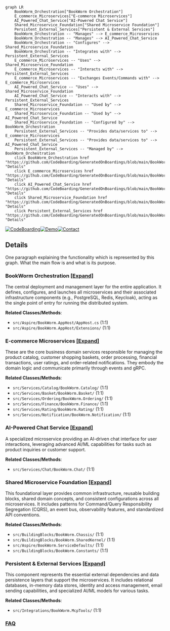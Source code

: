 ```mermaid
graph LR
    BookWorm_Orchestration["BookWorm Orchestration"]
    E_commerce_Microservices["E-commerce Microservices"]
    AI_Powered_Chat_Service["AI-Powered Chat Service"]
    Shared_Microservice_Foundation["Shared Microservice Foundation"]
    Persistent_External_Services["Persistent & External Services"]
    BookWorm_Orchestration -- "Manages" --> E_commerce_Microservices
    BookWorm_Orchestration -- "Manages" --> AI_Powered_Chat_Service
    BookWorm_Orchestration -- "Configures" --> Shared_Microservice_Foundation
    BookWorm_Orchestration -- "Integrates with" --> Persistent_External_Services
    E_commerce_Microservices -- "Uses" --> Shared_Microservice_Foundation
    E_commerce_Microservices -- "Interacts with" --> Persistent_External_Services
    E_commerce_Microservices -- "Exchanges Events/Commands with" --> E_commerce_Microservices
    AI_Powered_Chat_Service -- "Uses" --> Shared_Microservice_Foundation
    AI_Powered_Chat_Service -- "Interacts with" --> Persistent_External_Services
    Shared_Microservice_Foundation -- "Used by" --> E_commerce_Microservices
    Shared_Microservice_Foundation -- "Used by" --> AI_Powered_Chat_Service
    Shared_Microservice_Foundation -- "Configured by" --> BookWorm_Orchestration
    Persistent_External_Services -- "Provides data/services to" --> E_commerce_Microservices
    Persistent_External_Services -- "Provides data/services to" --> AI_Powered_Chat_Service
    Persistent_External_Services -- "Managed by" --> BookWorm_Orchestration
    click BookWorm_Orchestration href "https://github.com/CodeBoarding/GeneratedOnBoardings/blob/main/BookWorm/BookWorm_Orchestration.md" "Details"
    click E_commerce_Microservices href "https://github.com/CodeBoarding/GeneratedOnBoardings/blob/main/BookWorm/E_commerce_Microservices.md" "Details"
    click AI_Powered_Chat_Service href "https://github.com/CodeBoarding/GeneratedOnBoardings/blob/main/BookWorm/AI_Powered_Chat_Service.md" "Details"
    click Shared_Microservice_Foundation href "https://github.com/CodeBoarding/GeneratedOnBoardings/blob/main/BookWorm/Shared_Microservice_Foundation.md" "Details"
    click Persistent_External_Services href "https://github.com/CodeBoarding/GeneratedOnBoardings/blob/main/BookWorm/Persistent_External_Services.md" "Details"
```

[![CodeBoarding](https://img.shields.io/badge/Generated%20by-CodeBoarding-9cf?style=flat-square)](https://github.com/CodeBoarding/GeneratedOnBoardings)[![Demo](https://img.shields.io/badge/Try%20our-Demo-blue?style=flat-square)](https://www.codeboarding.org/demo)[![Contact](https://img.shields.io/badge/Contact%20us%20-%20contact@codeboarding.org-lightgrey?style=flat-square)](mailto:contact@codeboarding.org)

## Details

One paragraph explaining the functionality which is represented by this graph. What the main flow is and what is its purpose.

### BookWorm Orchestration [[Expand]](./BookWorm_Orchestration.md)
The central deployment and management layer for the entire application. It defines, configures, and launches all microservices and their associated infrastructure components (e.g., PostgreSQL, Redis, Keycloak), acting as the single point of entry for running the distributed system.


**Related Classes/Methods**:

- `src/Aspire/BookWorm.AppHost/AppHost.cs` (1:1)
- `src/Aspire/BookWorm.AppHost/Extensions/` (1:1)


### E-commerce Microservices [[Expand]](./E_commerce_Microservices.md)
These are the core business domain services responsible for managing the product catalog, customer shopping baskets, order processing, financial transactions, user ratings, and order-related notifications. They embody the domain logic and communicate primarily through events and gRPC.


**Related Classes/Methods**:

- `src/Services/Catalog/BookWorm.Catalog/` (1:1)
- `src/Services/Basket/BookWorm.Basket/` (1:1)
- `src/Services/Ordering/BookWorm.Ordering/` (1:1)
- `src/Services/Finance/BookWorm.Finance/` (1:1)
- `src/Services/Rating/BookWorm.Rating/` (1:1)
- `src/Services/Notification/BookWorm.Notification/` (1:1)


### AI-Powered Chat Service [[Expand]](./AI_Powered_Chat_Service.md)
A specialized microservice providing an AI-driven chat interface for user interactions, leveraging advanced AI/ML capabilities for tasks such as product inquiries or customer support.


**Related Classes/Methods**:

- `src/Services/Chat/BookWorm.Chat/` (1:1)


### Shared Microservice Foundation [[Expand]](./Shared_Microservice_Foundation.md)
This foundational layer provides common infrastructure, reusable building blocks, shared domain concepts, and consistent configurations across all microservices. It includes patterns for Command/Query Responsibility Segregation (CQRS), an event bus, observability features, and standardized API conventions.


**Related Classes/Methods**:

- `src/BuildingBlocks/BookWorm.Chassis/` (1:1)
- `src/BuildingBlocks/BookWorm.SharedKernel/` (1:1)
- `src/Aspire/BookWorm.ServiceDefaults/` (1:1)
- `src/BuildingBlocks/BookWorm.Constants/` (1:1)


### Persistent & External Services [[Expand]](./Persistent_External_Services.md)
This component represents the essential external dependencies and data persistence layers that support the microservices. It includes relational databases, in-memory data stores, identity and access management, email sending capabilities, and specialized AI/ML models for various tasks.


**Related Classes/Methods**:

- `src/Integrations/BookWorm.McpTools/` (1:1)




### [FAQ](https://github.com/CodeBoarding/GeneratedOnBoardings/tree/main?tab=readme-ov-file#faq)